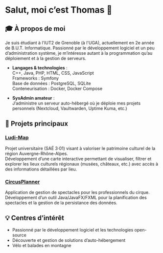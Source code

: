 # Salut, moi c’est Thomas 👋

## 🎓 À propos de moi

Je suis étudiant à l'IUT2 de Grenoble (à l'UGA), actuellement en 2e année de B.U.T. Informatique. Passionné par le développement logiciel et un peu d’administration système, je m’intéresse autant à la programmation qu’au déploiement et à la gestion de serveurs.

- **Langages & technologies** :  
  C++, Java, PHP, HTML, CSS, JavaScript  
  Frameworks : Symfony  
  Base de données : PostgreSQL, SQLite \
  Conteneurisation : Docker, Docker Compose

- **SysAdmin amateur** :  
  J’administre un serveur auto-hébergé où je déploie mes projets personnels (Nextcloud, Vaultwarden, Uptime Kuma, etc.)

## 🚀 Projets principaux

### [Ludi-Map](https://github.com/Thomas-381/Ludi-Map)  
Projet universitaire (SAÉ 3·01) visant à valoriser le patrimoine culturel de la région Auvergne-Rhône-Alpes.  
Développement d’une carte interactive permettant de visualiser, filtrer et explorer les lieux culturels régionaux (musées, châteaux, etc.) avec accès à des informations détaillées par lieu.

### [CircusPlanner](https://github.com/Thomas-381/CircusPlanner)  
Application de gestion de spectacles pour les professionnels du cirque.  
Développement d’un outil Java/JavaFX/FXML pour la planification des spectacles et la gestion de la persistance des données.

## 💡 Centres d’intérêt

- Passionné par le développement logiciel et les technologies open-source
- Découverte et gestion de solutions d’auto-hébergement
- Vélo et balades en montagne
